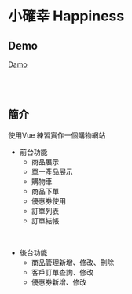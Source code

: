 # 小確幸 Happiness

## Demo
[Damo](https://cai-yi-ru.github.io/happiness/#/)


<br><br>

## 簡介
使用Vue 練習實作一個購物網站
<br>
+ 前台功能
	+ 商品展示
	+ 單一產品展示
	+ 購物車
	+ 商品下單
	+ 優惠券使用
	+ 訂單列表
	+ 訂單結帳
	
<br>

+ 後台功能
	+ 商品管理新增、修改、刪除
	+ 客戶訂單查詢、修改
	+ 優惠券新增、修改


